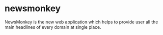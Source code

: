 # newsmonkey
NewsMonkey is the new web application which helps to provide user all the main headlines of every domain at single place.
